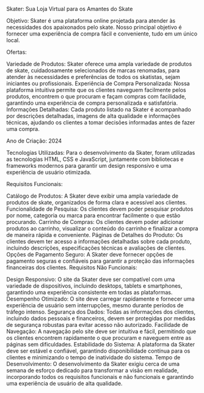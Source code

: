 Skater: Sua Loja Virtual para os Amantes do Skate

Objetivo:
Skater é uma plataforma online projetada para atender às necessidades dos apaixonados pelo skate. Nosso principal objetivo é fornecer uma experiência de compra fácil e conveniente, tudo em um único local.

Ofertas:

Variedade de Produtos: Skater oferece uma ampla variedade de produtos de skate, cuidadosamente selecionados de marcas renomadas, para atender às necessidades e preferências de todos os skatistas, sejam iniciantes ou profissionais.
Experiência de Compra Personalizada: Nossa plataforma intuitiva permite que os clientes naveguem facilmente pelos produtos, encontrem o que procuram e façam compras com facilidade, garantindo uma experiência de compra personalizada e satisfatória.
Informações Detalhadas: Cada produto listado na Skater é acompanhado por descrições detalhadas, imagens de alta qualidade e informações técnicas, ajudando os clientes a tomar decisões informadas antes de fazer uma compra.

Ano de Criação: 2024

Tecnologias Utilizadas: Para o desenvolvimento da Skater, foram utilizadas as tecnologias HTML, CSS e JavaScript, juntamente com bibliotecas e frameworks modernos para garantir um design responsivo e uma experiência de usuário otimizada.

Requisitos Funcionais:

Catálogo de Produtos: A Skater deve exibir uma ampla variedade de produtos de skate, organizados de forma clara e acessível aos clientes.
Funcionalidade de Pesquisa: Os clientes devem poder pesquisar produtos por nome, categoria ou marca para encontrar facilmente o que estão procurando.
Carrinho de Compras: Os clientes devem poder adicionar produtos ao carrinho, visualizar o conteúdo do carrinho e finalizar a compra de maneira rápida e conveniente.
Páginas de Detalhes do Produto: Os clientes devem ter acesso a informações detalhadas sobre cada produto, incluindo descrições, especificações técnicas e avaliações de clientes.
Opções de Pagamento Seguro: A Skater deve fornecer opções de pagamento seguras e confiáveis para garantir a proteção das informações financeiras dos clientes.
Requisitos Não Funcionais:

Design Responsivo: O site da Skater deve ser compatível com uma variedade de dispositivos, incluindo desktops, tablets e smartphones, garantindo uma experiência consistente em todas as plataformas.
Desempenho Otimizado: O site deve carregar rapidamente e fornecer uma experiência de usuário sem interrupções, mesmo durante períodos de tráfego intenso.
Segurança dos Dados: Todas as informações dos clientes, incluindo dados pessoais e financeiros, devem ser protegidas por medidas de segurança robustas para evitar acesso não autorizado.
Facilidade de Navegação: A navegação pelo site deve ser intuitiva e fácil, permitindo que os clientes encontrem rapidamente o que procuram e naveguem entre as páginas sem dificuldades.
Estabilidade do Sistema: A plataforma da Skater deve ser estável e confiável, garantindo disponibilidade contínua para os clientes e minimizando o tempo de inatividade do sistema.
Tempo de Desenvolvimento: O desenvolvimento da Skater exigiu cerca de uma semana de esforço dedicado para transformar a visão em realidade, incorporando todos os requisitos funcionais e não funcionais e garantindo uma experiência de usuário de alta qualidade.
